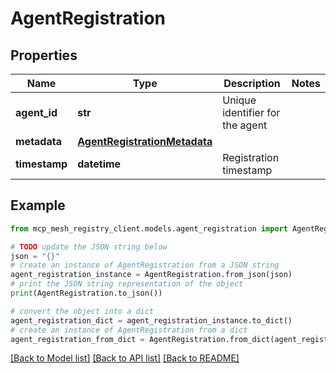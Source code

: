 # AgentRegistration


## Properties

Name | Type | Description | Notes
------------ | ------------- | ------------- | -------------
**agent_id** | **str** | Unique identifier for the agent |
**metadata** | [**AgentRegistrationMetadata**](AgentRegistrationMetadata.md) |  |
**timestamp** | **datetime** | Registration timestamp |

## Example

```python
from mcp_mesh_registry_client.models.agent_registration import AgentRegistration

# TODO update the JSON string below
json = "{}"
# create an instance of AgentRegistration from a JSON string
agent_registration_instance = AgentRegistration.from_json(json)
# print the JSON string representation of the object
print(AgentRegistration.to_json())

# convert the object into a dict
agent_registration_dict = agent_registration_instance.to_dict()
# create an instance of AgentRegistration from a dict
agent_registration_from_dict = AgentRegistration.from_dict(agent_registration_dict)
```
[[Back to Model list]](../README.md#documentation-for-models) [[Back to API list]](../README.md#documentation-for-api-endpoints) [[Back to README]](../README.md)
